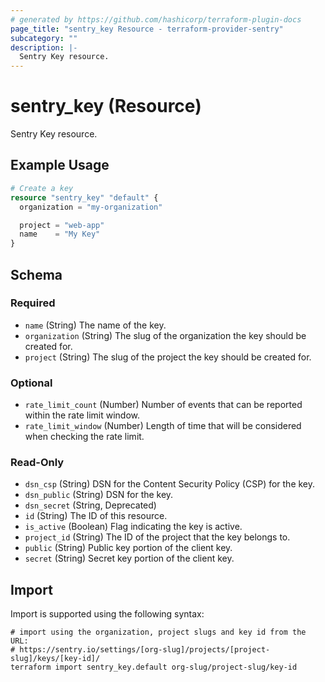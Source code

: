 ```yaml
---
# generated by https://github.com/hashicorp/terraform-plugin-docs
page_title: "sentry_key Resource - terraform-provider-sentry"
subcategory: ""
description: |-
  Sentry Key resource.
---
```


# sentry_key (Resource)

Sentry Key resource.

## Example Usage

```terraform
# Create a key
resource "sentry_key" "default" {
  organization = "my-organization"

  project = "web-app"
  name    = "My Key"
}
```

<!-- schema generated by tfplugindocs -->
## Schema

### Required

- `name` (String) The name of the key.
- `organization` (String) The slug of the organization the key should be created for.
- `project` (String) The slug of the project the key should be created for.

### Optional

- `rate_limit_count` (Number) Number of events that can be reported within the rate limit window.
- `rate_limit_window` (Number) Length of time that will be considered when checking the rate limit.

### Read-Only

- `dsn_csp` (String) DSN for the Content Security Policy (CSP) for the key.
- `dsn_public` (String) DSN for the key.
- `dsn_secret` (String, Deprecated)
- `id` (String) The ID of this resource.
- `is_active` (Boolean) Flag indicating the key is active.
- `project_id` (String) The ID of the project that the key belongs to.
- `public` (String) Public key portion of the client key.
- `secret` (String) Secret key portion of the client key.

## Import

Import is supported using the following syntax:

```shell
# import using the organization, project slugs and key id from the URL:
# https://sentry.io/settings/[org-slug]/projects/[project-slug]/keys/[key-id]/
terraform import sentry_key.default org-slug/project-slug/key-id
```
